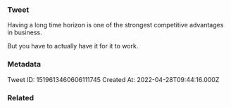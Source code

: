 ### Tweet
Having a long time horizon is one of the strongest competitive advantages in business.

But you have to actually have it for it to work.

### Metadata
Tweet ID: 1519613460606111745
Created At: 2022-04-28T09:44:16.000Z

### Related

